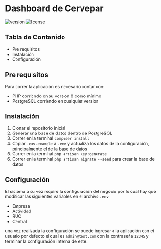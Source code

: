 # Dashboard de Cervepar

![version](https://img.shields.io/badge/version-1.0.0-blue.svg) 
![license](https://img.shields.io/badge/license-MIT-blue.svg)

## Tabla de Contenido
* Pre requisitos
* Instalación
* Configuración

## Pre requisitos

Para correr la aplicación es necesario contar con:

 - PHP corriendo en su version 8 como mínimo
 - PostgreSQL corriendo en cualquier version


## Instalación
1. Clonar el repositorio inicial
2. Generar una base de datos dentro de PostgreSQL
3. Correr en la terminal `composer install`
4. Copiar `.env.example` a `.env` y actualiza los datos de la configuración, principalmente el de la base de datos
5. Correr en la terminal `php artisan key:generate`
6. Correr en la terminal `php artisan migrate --seed` para crear la base de datos

## Configuración
El sistema a su vez require la configuración del negocio por lo cual hay que modificar las siguientes variables en el archivo `.env`

-   Empresa
-   Actividad
-   RUC
-   Central

una vez realizada la configuración se puede ingresar a la aplicación con el usuario por defecto el cual es `admin@test.com` con la contraseña `12345` y terminar la configuración interna de este.